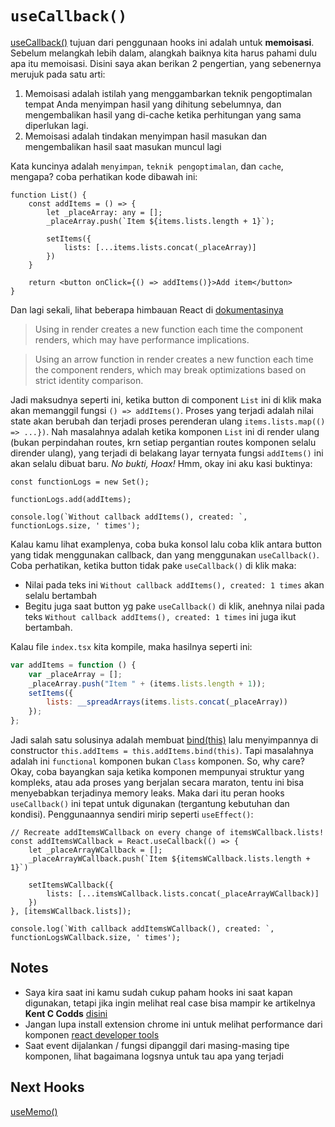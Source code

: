 # `useCallback()`

[useCallback()](https://reactjs.org/docs/hooks-reference.html#usecallback) tujuan dari penggunaan hooks ini adalah untuk **memoisasi**. Sebelum melangkah lebih dalam, alangkah baiknya kita harus pahami dulu apa itu memoisasi. Disini saya akan berikan 2 pengertian, yang sebenernya merujuk pada satu arti:

1. Memoisasi adalah istilah yang menggambarkan teknik pengoptimalan tempat Anda menyimpan hasil yang dihitung sebelumnya, dan mengembalikan hasil yang di-cache ketika perhitungan yang sama diperlukan lagi.
2. Memoisasi adalah tindakan menyimpan hasil masukan dan mengembalikan hasil saat masukan muncul lagi

Kata kuncinya adalah `menyimpan`, `teknik pengoptimalan`, dan `cache`, mengapa? coba perhatikan kode dibawah ini:

```tsx
function List() {
    const addItems = () => {
        let _placeArray: any = [];
        _placeArray.push(`Item ${items.lists.length + 1}`);

        setItems({
            lists: [...items.lists.concat(_placeArray)]
        })
    }

    return <button onClick={() => addItems()}>Add item</button>
}
```

Dan lagi sekali, lihat beberapa himbauan React di [dokumentasinya](https://reactjs.org/docs/faq-functions.html#how-do-i-pass-a-parameter-to-an-event-handler-or-callback)

> Using in render creates a new function each time the component renders, which may have performance implications.

> Using an arrow function in render creates a new function each time the component renders, which may break optimizations based on strict identity comparison.

Jadi maksudnya seperti ini, ketika button di component `List` ini di klik maka akan memanggil fungsi `() => addItems()`. Proses yang terjadi adalah nilai state akan berubah dan terjadi proses perenderan ulang `items.lists.map(() => ...})`. Nah masalahnya adalah ketika komponen `List` ini di render ulang (bukan perpindahan routes, krn setiap pergantian routes komponen selalu dirender ulang), yang terjadi di belakang layar ternyata fungsi `addItems()` ini akan selalu dibuat baru. *No bukti, Hoax!*  Hmm, okay ini aku kasi buktinya:

```tsx
const functionLogs = new Set();

functionLogs.add(addItems);

console.log(`Without callback addItems(), created: `, functionLogs.size, ' times');
```

Kalau kamu lihat examplenya, coba buka konsol lalu coba klik antara button yang tidak menggunakan callback, dan yang menggunakan `useCallback()`. Coba perhatikan, ketika button tidak pake `useCallback()` di klik maka: 
- Nilai pada teks ini `Without callback addItems(), created: 1 times` akan selalu bertambah
- Begitu juga saat button yg pake `useCallback()` di klik, anehnya nilai pada teks `Without callback addItems(), created: 1 times` ini juga ikut bertambah. 

Kalau file `index.tsx` kita kompile, maka hasilnya seperti ini: 

```js
var addItems = function () {
    var _placeArray = [];
    _placeArray.push("Item " + (items.lists.length + 1));
    setItems({
        lists: __spreadArrays(items.lists.concat(_placeArray))
    });
};
```

Jadi salah satu solusinya adalah membuat [bind(this)](https://developer.mozilla.org/en-US/docs/Web/JavaScript/Reference/Global_Objects/Function/bind) lalu menyimpannya di constructor `this.addItems = this.addItems.bind(this)`. Tapi masalahnya adalah ini `functional` komponen bukan `Class` komponen. So, why care? Okay, coba bayangkan saja ketika komponen mempunyai struktur yang kompleks, atau ada proses yang berjalan secara maraton, tentu ini bisa menyebabkan terjadinya memory leaks. Maka dari itu peran hooks `useCallback()` ini tepat untuk digunakan (tergantung kebutuhan dan kondisi). Penggunaannya sendiri mirip seperti `useEffect()`:

```tsx
// Recreate addItemsWCallback on every change of itemsWCallback.lists!
const addItemsWCallback = React.useCallback(() => {
    let _placeArrayWCallback = [];
    _placeArrayWCallback.push(`Item ${itemsWCallback.lists.length + 1}`)

    setItemsWCallback({
        lists: [...itemsWCallback.lists.concat(_placeArrayWCallback)]
    })
}, [itemsWCallback.lists]);

console.log(`With callback addItemsWCallback(), created: `, functionLogsWCallback.size, ' times');
```

## Notes

- Saya kira saat ini kamu sudah cukup paham hooks ini saat kapan digunakan, tetapi jika ingin melihat real case bisa mampir ke artikelnya **Kent C Codds** [disini](https://kentcdodds.com/blog/usememo-and-usecallback/)
- Jangan lupa install extension chrome ini untuk melihat performance dari komponen [react developer tools](https://chrome.google.com/webstore/detail/fmkadmapgofadopljbjfkapdkoienihi)
- Saat event dijalankan / fungsi dipanggil dari masing-masing tipe komponen, lihat bagaimana logsnya untuk tau apa yang terjadi

## Next Hooks
[useMemo()](https://github.com/natserract/react-hooks-deepdive/tree/main/src/app/useMemo)